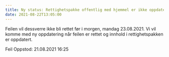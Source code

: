 ```yaml
---
title: Ny status: Rettighetspakke offentlig med hjemmel er ikke oppdatert 22.08.2021
date: 2021-08-22T13:05:00
---
```

Feilen vil dessverre ikke bli rettet før i morgen, mandag 23.08.2021.
Vi vil komme med ny oppdatering når feilen er rettet og innhold i rettighetspakken er oppdatert.

Feil Oppstod: 21.08.2021 16:25
